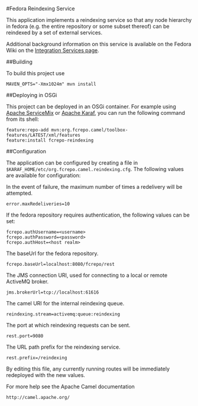 #Fedora Reindexing Service

This application implements a reindexing service so that
any node hierarchy in fedora (e.g. the entire repository
or some subset thereof) can be reindexed by a set of external
services.

Additional background information on this service is available on the Fedora Wiki on the
[Integration Services page](https://wiki.duraspace.org/display/FEDORA4x/Integration+Services).

##Building

To build this project use

    MAVEN_OPTS="-Xmx1024m" mvn install

##Deploying in OSGi

This project can be deployed in an OSGi container. For example using
[Apache ServiceMix](http://servicemix.apache.org/) or 
[Apache Karaf](http://karaf.apache.org), you can run the following
command from its shell:

    feature:repo-add mvn:org.fcrepo.camel/toolbox-features/LATEST/xml/features
    feature:install fcrepo-reindexing

##Configuration

The application can be configured by creating a file in
`$KARAF_HOME/etc/org.fcrepo.camel.reindexing.cfg`. The following
values are available for configuration:

In the event of failure, the maximum number of times a redelivery will be attempted.

    error.maxRedeliveries=10

If the fedora repository requires authentication, the following values
can be set:

    fcrepo.authUsername=<username>
    fcrepo.authPassword=<password>
    fcrepo.authHost=<host realm>

The baseUrl for the fedora repository.

    fcrepo.baseUrl=localhost:8080/fcrepo/rest

The JMS connection URI, used for connecting to a local or remote ActiveMQ broker.

    jms.brokerUrl=tcp://localhost:61616

The camel URI for the internal reindexing queue.

    reindexing.stream=activemq:queue:reindexing

The port at which reindexing requests can be sent.

    rest.port=9080

The URL path prefix for the reindexing service.

    rest.prefix=/reindexing

By editing this file, any currently running routes will be immediately redeployed
with the new values.

For more help see the Apache Camel documentation

    http://camel.apache.org/

